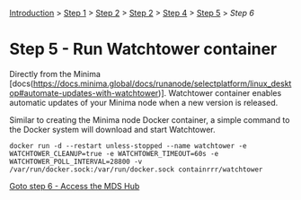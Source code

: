 [Introduction](../index.md) > [Step 1](../step1/index.md) > [Step 2](../step2/index.md)  > [Step 2](../step3/index.md) > [Step 4](../step4/index.md) > <u>Step 5</u> > *Step 6*

# Step 5 - Run Watchtower container

Directly from the Minima [docs(https://docs.minima.global/docs/runanode/selectplatform/linux_desktop#automate-updates-with-watchtower)]. 
Watchtower container enables automatic updates of your Minima node when a new version is released. 

Similar to creating the Minima node Docker container, a simple command to the Docker system will download and start Watchtower.

`docker run -d --restart unless-stopped --name watchtower -e WATCHTOWER_CLEANUP=true -e WATCHTOWER_TIMEOUT=60s -e WATCHTOWER_POLL_INTERVAL=28800 -v /var/run/docker.sock:/var/run/docker.sock containrrr/watchtower`


[Goto step 6 - Access the MDS Hub](../step6/index.md)